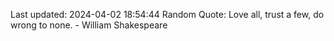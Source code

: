 Last updated: 2024-04-02 18:54:44
Random Quote: Love all, trust a few, do wrong to none. - William Shakespeare